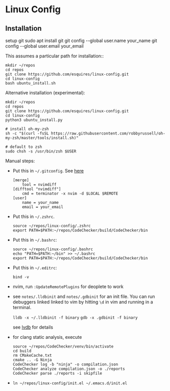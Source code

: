 Linux Config
===

Installation
---

setup git
    sudo apt install git
    git config --global user.name your_name
    git config --global user.email your_email

This assumes a particular path for installation::

    mkdir ~/repos
    cd repos
    git clone https://github.com/esquires/linux-config.git
    cd linux-config
    bash ubuntu_install.sh

Alternative installation (experimental):

    mkdir ~/repos
    cd repos
    git clone https://github.com/esquires/linux-config.git
    cd linux-config
    python3 ubuntu_install.py

    # install oh-my-zsh
    sh -c "$(curl -fsSL https://raw.githubusercontent.com/robbyrussell/oh-my-zsh/master/tools/install.sh)"

    # default to zsh
    sudo chsh -s /usr/bin/zsh $USER

Manual steps:

* Put this in `~/.gitconfig`. See [here](https://github.com/neovim/neovim/issues/2377)

    ```
    [merge]
        tool = nvimdiff
    [difftool "nvimdiff"] 
        cmd = terminator -x nvim -d $LOCAL $REMOTE
    [user]
        name = your_name
        email = your_email
    ``` 

* Put this in `~/.zshrc`.

    ```
    source ~/repos/linux-config/.zshrc
    export PATH=$PATH:~/repos/CodeChecker/build/CodeChecker/bin
    ```

* Put this in `~/.bashrc`:

    ```
    source ~/repos/linux-config/.bashrc
    echo "PATH=$PATH:~/bin" >> ~/.bashrc
    export PATH=$PATH:~/repos/CodeChecker/build/CodeChecker/bin
    ```

* Put this in `~/.editrc`:

    ```
    bind -v
    ```

* nvim, run ``:UpdateRemotePlugins`` for deoplete to work

* see ``notes/.lldbinit`` and ``notes/.gdbinit`` for an init file. You can run
  debuggers linked linked to vim by hitting ``\d`` in vim and running in a terminal.

  ```lldb -x ~/.lldbinit -f binary```
  ```gdb -x .gdbinit -f binary```

  see [lvdb](https://github.com/esquires/lvdb) for details

* for clang static analysis, execute

  ```
  source ~/repos/CodeChecker/venv/bin/activate
  cd build
  rm CMakeCache.txt
  cmake .. -G Ninja
  CodeChecker log -b "ninja" -o compilation.json
  CodeChecker analyze compilation.json -o ./reports
  CodeChecker parse ./reports -i skipfile
  ```
  
* `ln ~/repos/linux-config/init.el ~/.emacs.d/init.el`
